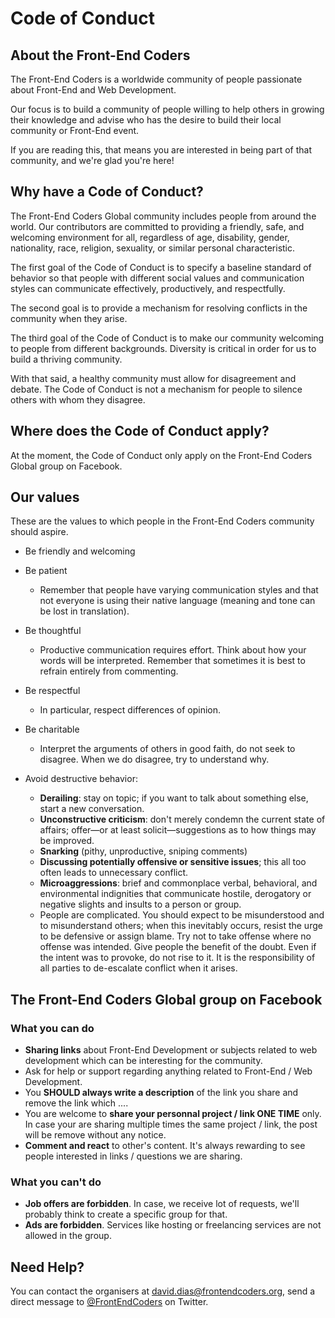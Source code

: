 # Code of Conduct

## About the Front-End Coders

The Front-End Coders is a worldwide community of people passionate about Front-End and Web Development.

Our focus is to build a community of people willing to help others in growing their knowledge and advise who has the desire to build their local community or Front-End event.

If you are reading this, that means you are interested in being part of that community, and we're glad you're here!

## Why have a Code of Conduct?

The Front-End Coders Global community includes people from around the world. Our contributors are committed to providing a friendly, safe, and welcoming environment for all, regardless of age, disability, gender, nationality, race, religion, sexuality, or similar personal characteristic.

The first goal of the Code of Conduct is to specify a baseline standard of behavior so that people with different social values and communication styles can communicate effectively, productively, and respectfully.

The second goal is to provide a mechanism for resolving conflicts in the community when they arise.

The third goal of the Code of Conduct is to make our community welcoming to people from different backgrounds. Diversity is critical in order for us to build a thriving community.

With that said, a healthy community must allow for disagreement and debate. The Code of Conduct is not a mechanism for people to silence others with whom they disagree.

## Where does the Code of Conduct apply?

At the moment, the Code of Conduct only apply on the Front-End Coders Global group on Facebook.

## Our values
These are the values to which people in the Front-End Coders community should aspire.

* Be friendly and welcoming

* Be patient
  * Remember that people have varying communication styles and that not everyone is using their native language (meaning and tone can be lost in translation).

* Be thoughtful
  * Productive communication requires effort. Think about how your words will be interpreted.
  Remember that sometimes it is best to refrain entirely from commenting.

* Be respectful
  * In particular, respect differences of opinion.

* Be charitable
  * Interpret the arguments of others in good faith, do not seek to disagree. When we do disagree, try to understand why.

* Avoid destructive behavior:
  * **Derailing**: stay on topic; if you want to talk about something else, start a new conversation.
  * **Unconstructive criticism**: don't merely condemn the current state of affairs; offer—or at least solicit—suggestions as to how things may be improved.
  * **Snarking** (pithy, unproductive, sniping comments)
  * **Discussing potentially offensive or sensitive issues**; this all too often leads to unnecessary conflict.
  * **Microaggressions**: brief and commonplace verbal, behavioral, and environmental indignities that communicate hostile, derogatory or negative slights and insults to a person or group.
  * People are complicated. You should expect to be misunderstood and to misunderstand others; when this inevitably occurs, resist the urge to be defensive or assign blame. Try not to take offense where no offense was intended. Give people the benefit of the doubt. Even if the intent was to provoke, do not rise to it. It is the responsibility of all parties to de-escalate conflict when it arises.

## The Front-End Coders Global group on Facebook

### What you can do

* **Sharing links** about Front-End Development or subjects related to web development which can be interesting for the community.
* Ask for help or support regarding anything related to Front-End / Web Development.
* You **SHOULD always write a description** of the link you share and remove the link which ....
* You are welcome to **share your personnal project / link ONE TIME** only. In case your are sharing multiple times the same project / link, the post will be remove without any notice.
* **Comment and react** to other's content. It's always rewarding to see people interested in links / questions we are sharing.

### What you can't do

* **Job offers are forbidden**. In case, we receive lot of requests, we'll probably think to create a specific group for that.
* **Ads are forbidden**. Services like hosting or freelancing services are not allowed in the group.

## Need Help?
You can contact the organisers at david.dias@frontendcoders.org, send a direct message to [@FrontEndCoders](https://twitter.com/FrontEndCoders) on Twitter.
